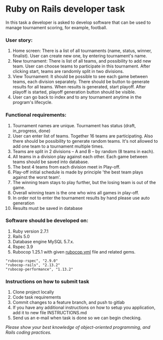 # Ruby on Rails developer task
In this task a developer is asked to develop software that can be used to manage tournament scoring, for example, football.

### User story:
1. Home screen: There is a list of all tournaments (name, status, winner, finalist). User can create new one, by entering tournament's name.
2. New tournament: There is list of all teams, and possibility to add new team. User can choose teams to participate in this tournament. After clicking start, teams are randomly split in two divisions.
3. View Tournament: It should be possible to see each game between teams, each division separately. There should be button to generate results for all teams. When results is generated, start playoff. After playoff is started, playoff generation button should be visible.
4. User can go back to index and to any tournament anytime in the program's lifecycle.

### Functional requirements:
1. Tournament names are unique. Tournament has status (draft, in_progress, done)
2. User can enter list of teams. Together 16 teams are participating. Also there should be possibility to generate random teams. It's not allowed to add one team to a tournament multiple times.
3. Teams are split in 2 divisions – A and B – by random (8 teams in each).
4. All teams in a division play against each other. Each game between teams should be saved into database.
5. The best 4 teams from each division meet in Play-off.
6. Play-off initial schedule is made by principle 'the best team plays against the worst team'.
7. The winning team stays to play further, but the losing team is out of the game.
8. Overall winning team is the one who wins all games in play-off.
9. In order not to enter the tournament results by hand please use auto generation
10. Results must be saved in database

### Software should be developed on:
1. Ruby version 2.7.1
2. Rails 5.0
3. Database engine MySQL 5.7.x.
4. Rspec 3.9
5. Rubocop 1.25.1 with given [rubocop.yml](./rubocop.yml) file and related gems.
```
"rubocop-rspec", "2.9.0"
"rubocop-rails", "2.13.2"
"rubocop-performance", "1.13.2"
```

### Instructions on how to submit task
1. Clone project locally
2. Code task requirements
3. Commit changes to a feature branch, and push to gitlab
4. If you have any additional instructions on how to setup you application, add it to new file INSTRUCTIONS.md
5. Send us an e-mail when task is done so we can begin checking.

*Please show your best knowledge of object-oriented programming, and Rails coding practices.*
